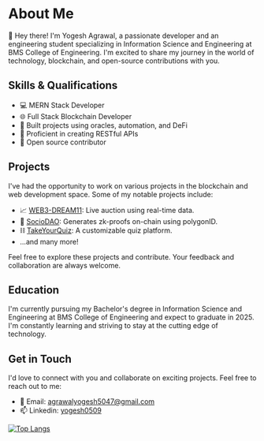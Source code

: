 # About Me

👋 Hey there! I'm Yogesh Agrawal, a passionate developer and an engineering student specializing in Information Science and Engineering at BMS College of Engineering. I'm excited to share my journey in the world of technology, blockchain, and open-source contributions with you.

## Skills & Qualifications

- 💻 MERN Stack Developer
- 🌐 Full Stack Blockchain Developer
- 🔗 Built projects using oracles, automation, and DeFi
- 📡 Proficient in creating RESTful APIs
- 🚀 Open source contributor

## Projects

I've had the opportunity to work on various projects in the blockchain and web development space. Some of my notable projects include:

- 📈 [WEB3-DREAM11](github.com/yogesh0509/web3-DREAM11): Live auction using real-time data.
- 🔄 [SocioDAO](github.com/yogesh0509/SocioDAO): Generates zk-proofs on-chain using polygonID.
- ⛓️ [TakeYourQuiz](github.com/yogesh0509/TakeYourQuiz): A customizable quiz platform.
- ...and many more!

Feel free to explore these projects and contribute. Your feedback and collaboration are always welcome.

## Education

I'm currently pursuing my Bachelor's degree in Information Science and Engineering at BMS College of Engineering and expect to graduate in 2025. I'm constantly learning and striving to stay at the cutting edge of technology.

## Get in Touch

I'd love to connect with you and collaborate on exciting projects. Feel free to reach out to me:

- 📧 Email: [agrawalyogesh5047@gmail.com](agrawalyogesh5047@gmail.com)
- 📫 Linkedin: [yogesh0509](https://www.linkedin.com/in/yogesh0509)


[![Top Langs](https://github-readme-stats.vercel.app/api/top-langs/?username=yogesh0509&layout=compact&theme=dark)](https://github.com/anuraghazra/github-readme-stats)

